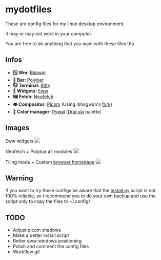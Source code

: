 # mydotfiles
These are config files for my linux desktop environment.

It may or may not work in your computer.

You are free to do anything that you want with these files tho.

## Infos
- **🪟 Wm:** [Bspwm](https://github.com/baskerville/bspwm)
- **🍫 Bar:** [Polybar](https://github.com/polybar/polybar)
- **🐱 Terminal:** [Kitty](https://github.com/kovidgoyal/kitty)
- **🤮 Widgets:** [Eww](https://github.com/elkowar/eww)
- **🖼️ Fetch:** [Neofetch](https://github.com/dylanaraps/neofetch)
- **👁️ Compositor:** [Picom](https://github.com/yshui/picom) (Using ibhagwan's [fork](https://github.com/ibhagwan/picom))
- **🎨 Color manager:** [Pywal](https://github.com/dylanaraps/pywal) ([Dracula](https://github.com/dracula/dracula-theme) palette)

## Images
Eww widgets
<img src="https://i.imgur.com/0TEv8Qg.png">

Neofetch + Polybar alt modules
<img src="https://i.imgur.com/cyQqur7.png">

Tiling mode + Custom [browser homepage](https://github.com/Xspt/new-tab)
<img src="https://i.imgur.com/8pzcDSb.png">

## Warning
If you want to try these configs be aware that the [install.py](https://github.com/Xspt/mydotfiles/blob/main/install.py) script is not 100% reliable, so I recommend you to do your own backup and use the script only to copy the files to ~/.config/

## TODO
- Adjust picom shadows
- Make a better install script
- Better eww windows positioning
- Polish and comment the config files
- Workflow gif
